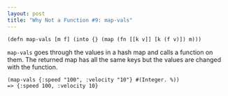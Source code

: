 ```yaml
---
layout: post
title: "Why Not a Function #9: map-vals"
---
```


    (defn map-vals [m f] (into {} (map (fn [[k v]] [k (f v)]) m)))

`map-vals` goes through the values in a hash map and calls a function on them. The returned map has all the same keys but the values are changed with the function.

    (map-vals {:speed "100", :velocity "10"} #(Integer. %))
    => {:speed 100, :velocity 10}
